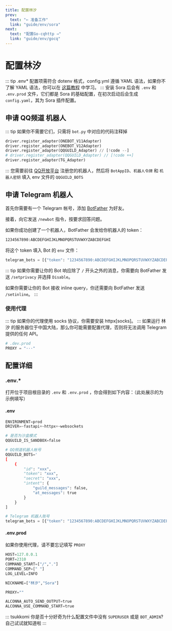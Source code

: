 ```yaml
---
title: 配置林汐
prev:
  text: "← 准备工作"
  link: "guide/env/sora"
next:
  text: "配置Go-cqhttp →"
  link: "guide/env/gocq"
---
```


# 配置林汐

::: tip
.env* 配置项需符合 dotenv 格式，config.yml 遵循 YAML 语法，如果你不了解 YAML 语法，你可以在 [这篇教程](https://www.runoob.com/w3cnote/yaml-intro.html) 中学习。
:::
安装 Sora 后会有 `.env` 和 `.env.prod` 文件，它们都是 Sora 的基础配置，在初次启动后会生成 `config.yaml`，其为 Sora 插件配置。

## 申请 QQ频道 机器人

::: tip
如果你不需要它们，只需将 `bot.py` 中对应的代码注释掉

```py
driver.register_adapter(ONEBOT_V11Adapter)
driver.register_adapter(ONEBOT_V12Adapter)
driver.register_adapter(QQGUILD_Adapter) // [!code --]
# driver.register_adapter(QQGUILD_Adapter) // [!code ++]
driver.register_adapter(TG_Adapter)
```

:::
您需要前往 [QQ开放平台](q.qq.com) 注册您的机器人，然后将 `BotAppID`、`机器人令牌` 和 `机器人密钥` 填入 env 文件的 `QQGUILD_BOTS`

## 申请 Telegram 机器人

首先你需要有一个 Telegram 帐号，添加 [BotFather](https://t.me/botfather) 为好友。

接着，向它发送 `/newbot` 指令，按要求回答问题。

如果你成功创建了一个机器人，BotFather 会发给你机器人的 token：

```txt
1234567890:ABCDEFGHIJKLMNOPQRSTUVWXYZABCDEFGHI
```

将这个 token 填入 Bot 的 `env` 文件：

```py
telegram_bots = [{"token": "1234567890:ABCDEFGHIJKLMNOPQRSTUVWXYZABCDEFGHI"}]
```

::: tip
如果你需要让你的 Bot 响应除了 `/` 开头之外的消息，你需要向 BotFather 发送 `/setprivacy` 并选择 `Disable`。

如果你需要让你的 Bot 接收 inline query，你还需要向 BotFather 发送 `/setinline`。
:::

### 使用代理

::: tip
如果你的代理使用 socks 协议，你需要安装 httpx[socks]。
:::
如果运行 林汐 的服务器位于中国大陆，那么你可能需要配置代理，否则将无法调用 Telegram 提供的任何 API。

```py
# .dev.prod
PROXY = "···"
```

## 配置详细

### .env.*

打开位于项目根目录的 `.env` 和 `.env.prod` ，你会得到如下内容：（此处展示的为示例填写）

#### .env

```py
ENVIRONMENT=prod
DRIVER=~fastapi+~httpx+~websockets

# 是否为沙盒模式
QQGUILD_IS_SANDBOX=false

# QQ频道机器人帐号
QQGUILD_BOTS='
[
    {
        "id": "xxx",
        "token": "xxx",
        "secret": "xxx",
        "intent": {
            "guild_messages": false,
            "at_messages": true
        }  
    }
]

# Telegram 机器人账号
telegram_bots = [{"token": "1234567890:ABCDEFGHIJKLMNOPQRSTUVWXYZABCDEFGHI"}]
```

#### .env.prod

如果你使用代理，请不要忘记填写 `PROXY`

```py
HOST=127.0.0.1
PORT=2310
COMMAND_START=["/","."]
COMMAND_SEP=[" "]
LOG_LEVEL=INFO

NICKNAME=["林汐","Sora"]

PROXY=""

ALCONNA_AUTO_SEND_OUTPUT=true
ALCONNA_USE_COMMAND_START=true
```

::: tsukkomi
你是否十分好奇为什么配置文件中没有 `SUPERUSER` 或是 `BOT_ADMIN`? <curtain>自己试试就知道啦</curtain>
:::
